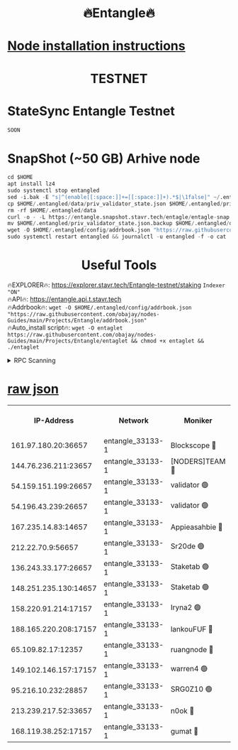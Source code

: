 <h1 align="center"> 🔥Entangle🔥</h1>

[Node installation instructions](https://github.com/obajay/nodes-Guides/tree/main/Projects/Entangle)
=

<h1 align="center"> TESTNET</h1>

# StateSync Entangle Testnet
```python
SOON
```
# SnapShot (~50 GB) Arhive node
```python
cd $HOME
apt install lz4
sudo systemctl stop entangled
sed -i.bak -E "s|^(enable[[:space:]]+=[[:space:]]+).*$|\1false|" ~/.entangled/config/config.toml
cp $HOME/.entangled/data/priv_validator_state.json $HOME/.entangled/priv_validator_state.json.backup
rm -rf $HOME/.entangled/data
curl -o - -L https://entangle.snapshot.stavr.tech/entagle/entagle-snap.tar.lz4 | lz4 -c -d - | tar -x -C $HOME/.entangled --strip-components 2
mv $HOME/.entangled/priv_validator_state.json.backup $HOME/.entangled/data/priv_validator_state.json
wget -O $HOME/.entangled/config/addrbook.json "https://raw.githubusercontent.com/obajay/nodes-Guides/main/Projects/Entangle/addrbook.json"
sudo systemctl restart entangled && journalctl -u entangled -f -o cat
```
 <h1 align="center"> Useful Tools</h1>
 
🔥EXPLORER🔥: https://explorer.stavr.tech/Entangle-testnet/staking        `Indexer "ON"` \
🔥API🔥:      https://entangle.api.t.stavr.tech \
🔥Addrbook🔥: ```wget -O $HOME/.entangled/config/addrbook.json "https://raw.githubusercontent.com/obajay/nodes-Guides/main/Projects/Entangle/addrbook.json"``` \
🔥Auto_install script🔥:  `wget -O entaglet https://raw.githubusercontent.com/obajay/nodes-Guides/main/Projects/Entangle/entaglet && chmod +x entaglet && ./entaglet`


<details>
<summary>RPC Scanning</summary>

<h2 align="center"> We scan nodes in real time every 4 hours. And we provide the final result of RPC endpoints.
We cannot influence the operation of these nodes in any way. </h2>


```python
If Voting Power is higher than 0 --> then the Node is a validator of the network and may be subject to attack and be a potential threat to the chain.
```
```python
We marked such validators with a red symbol
```

</details>

[raw json](https://rpc-check.entangt.stavr.tech/entangt/rpc-entangt-result.json)
=


<table><tr><th>IP-Address</th><th>Network</th><th>Moniker</th><th>Latest Block Height</th><th>Earliest Block Height</th><th>Catching Up</th><th>Tx Index</th><th>Voting Power</th><th>Scan Time</th></tr><tr><td>161.97.180.20:36657</td><td>entangle_33133-1</td><td>Blockscope 🔴</td><td>980885</td><td>1</td><td>False</td><td>off</td><td>218186473635098</td><td>2023-12-07T09:17:07.418556997UTC</td></tr><tr><td>144.76.236.211:23657</td><td>entangle_33133-1</td><td>[NODERS]TEAM 🔴</td><td>980887</td><td>1</td><td>False</td><td>off</td><td>47049700500000000</td><td>2023-12-07T09:17:19.374644068UTC</td></tr><tr><td>54.159.151.199:26657</td><td>entangle_33133-1</td><td>validator 🟢</td><td>980888</td><td>1</td><td>False</td><td>on</td><td>0</td><td>2023-12-07T09:17:27.091700729UTC</td></tr><tr><td>54.196.43.239:26657</td><td>entangle_33133-1</td><td>validator 🟢</td><td>980887</td><td>1</td><td>False</td><td>on</td><td>0</td><td>2023-12-07T09:17:27.781629957UTC</td></tr><tr><td>167.235.14.83:14657</td><td>entangle_33133-1</td><td>Appieasahbie 🔴</td><td>980888</td><td>531401</td><td>False</td><td>on</td><td>44568809900999996</td><td>2023-12-07T09:17:30.531804261UTC</td></tr><tr><td>212.22.70.9:56657</td><td>entangle_33133-1</td><td>Sr20de 🟢</td><td>980884</td><td>620601</td><td>False</td><td>off</td><td>0</td><td>2023-12-07T09:17:06.890599833UTC</td></tr><tr><td>136.243.33.177:26657</td><td>entangle_33133-1</td><td>Staketab 🟢</td><td>980887</td><td>660001</td><td>False</td><td>on</td><td>0</td><td>2023-12-07T09:17:21.658543338UTC</td></tr><tr><td>148.251.235.130:14657</td><td>entangle_33133-1</td><td>Staketab 🟢</td><td>980885</td><td>660801</td><td>False</td><td>on</td><td>0</td><td>2023-12-07T09:17:07.143812499UTC</td></tr><tr><td>158.220.91.214:17157</td><td>entangle_33133-1</td><td>Iryna2 🟢</td><td>980888</td><td>704001</td><td>False</td><td>on</td><td>0</td><td>2023-12-07T09:17:28.136195594UTC</td></tr><tr><td>188.165.220.208:17157</td><td>entangle_33133-1</td><td>lankouFUF 🔴</td><td>980885</td><td>725001</td><td>False</td><td>on</td><td>191899900000002</td><td>2023-12-07T09:17:12.622690779UTC</td></tr><tr><td>65.109.82.17:12357</td><td>entangle_33133-1</td><td>ruangnode 🔴</td><td>980885</td><td>806001</td><td>False</td><td>off</td><td>208076232790726</td><td>2023-12-07T09:17:07.836503714UTC</td></tr><tr><td>149.102.146.157:17157</td><td>entangle_33133-1</td><td>warren4 🟢</td><td>980887</td><td>822001</td><td>False</td><td>on</td><td>0</td><td>2023-12-07T09:17:19.122120075UTC</td></tr><tr><td>95.216.10.232:28857</td><td>entangle_33133-1</td><td>SRG0Z10 🟢</td><td>980884</td><td>842001</td><td>False</td><td>off</td><td>0</td><td>2023-12-07T09:17:06.506295576UTC</td></tr><tr><td>213.239.217.52:33657</td><td>entangle_33133-1</td><td>n0ok 🔴</td><td>980888</td><td>880888</td><td>False</td><td>off</td><td>46574292273662988</td><td>2023-12-07T09:17:25.958659802UTC</td></tr><tr><td>168.119.38.252:17157</td><td>entangle_33133-1</td><td>gumat 🔴</td><td>980885</td><td>962001</td><td>False</td><td>on</td><td>128013548351851</td><td>2023-12-07T09:17:12.336515098UTC</td></tr></table>
